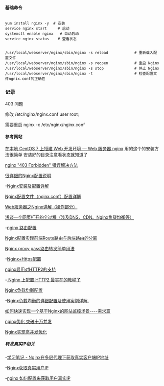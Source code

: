 

#### 基础命令



````shell

yum install nginx -y  # 安装
service nginx start		# 启动
systemctl enable nginx   # 自动启动
service nginx status 	# 查看状态


/usr/local/webserver/nginx/sbin/nginx -s reload            # 重新载入配置文件
/usr/local/webserver/nginx/sbin/nginx -s reopen            # 重启 Nginx
/usr/local/webserver/nginx/sbin/nginx -s stop              # 停止 Nginx
/usr/local/webserver/nginx/sbin/nginx -t 				   # 检查配置文件ngnix.conf的正确性
````





### 记录

403 问题

修改 /etc/nginx/nginx.conf   user root;

需要重启   nginx -c /etc/nginx/nginx.conf





#### 参考网站

[在本地 CentOS 7 上搭建 Web 开发环境 — Web 服务器 nginx](http://blog.csdn.net/zgmu/article/details/52889646)  用的这个的安装方法很简单  安装好的目录注意看状态就知道了

[nginx "403 Forbidden" 错误解决方法](https://yq.aliyun.com/ziliao/29119)

[很详细的Nginx配置说明](http://www.jb51.net/article/79216.htm)

-[Nginx安装及配置详解](http://www.cnblogs.com/zhouxinfei/p/7862285.html)

[Nginx配置文件（nginx.conf）配置详解](http://blog.csdn.net/tjcyjd/article/details/50695922)

[Web服务器之Nginx详解（操作部分）](http://blog.csdn.net/chengxuyuanyonghu/article/details/70801061)

[浅谈一个网页打开的全过程（涉及DNS、CDN、Nginx负载均衡等）](http://blog.csdn.net/king_a_123/article/details/52785516)

-[nginx 路由配置](http://www.cnblogs.com/jackylee92/p/6836948.html)

[Nginx配置实现前端Route路由与后端路由的分离](http://blog.csdn.net/a314368439/article/details/77773351)

[Nginx proxy pass路由转发简单用法](http://blog.csdn.net/guyue35/article/details/53907421)

-[Nginx+Https配置](https://segmentfault.com/a/1190000004976222)

[nginx启用对HTTP2的支持](http://www.jackieathome.net/archives/437.html)

-[ Nginx 上配置 HTTP2 最实在的教程了](http://www.cnblogs.com/probemark/p/5917927.html)

[Nginx负载均衡配置](http://blog.csdn.net/xyang81/article/details/51702900)

-[Nginx负载均衡的详细配置及使用案例详解.](http://www.cnblogs.com/wang-meng/p/5861174.html)

[如何快速实现一个基于Nginx的网站监控场景----需求篇](https://yq.aliyun.com/articles/72273)

[nginx优化 突破十万并发](http://blog.csdn.net/gb4215287/article/details/51765110)

[Nginx实现高并发优化](http://blog.csdn.net/atai2002/article/details/76041518)

##### 转发真实IP相关

-[学习笔记 - Nginx在多层代理下获取真实客户端IP地址](http://www.cnblogs.com/harryc/p/6361892.html)

-[Nginx获取真实用户IP](http://blog.csdn.net/zhongzh86/article/details/53067691)

-[nginx 如何配置来获取用户真实IP](http://blog.csdn.net/bigtree_3721/article/details/72820081)

